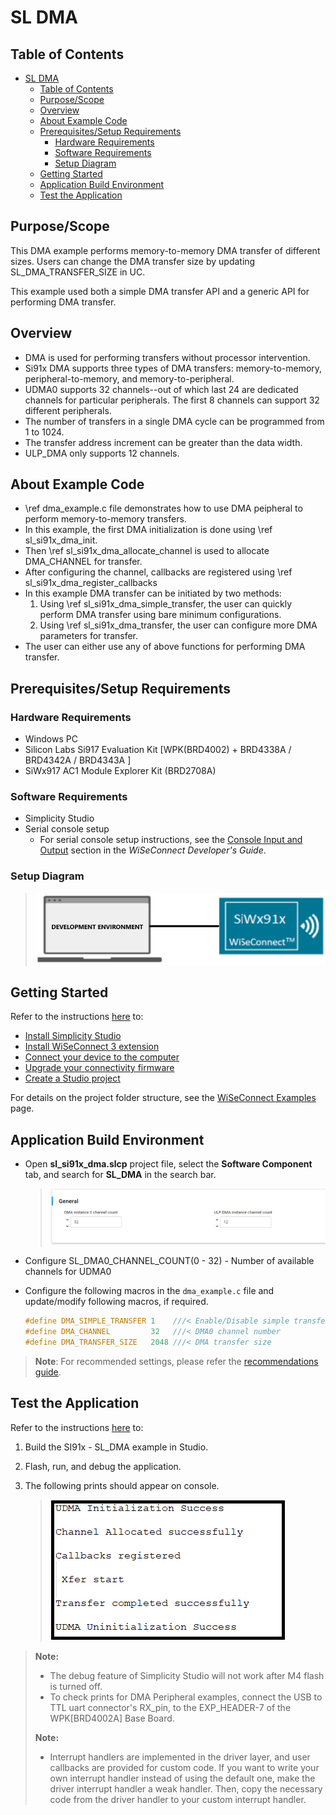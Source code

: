 # SL DMA

## Table of Contents

- [SL DMA](#sl-dma)
  - [Table of Contents](#table-of-contents)
  - [Purpose/Scope](#purposescope)
  - [Overview](#overview)
  - [About Example Code](#about-example-code)
  - [Prerequisites/Setup Requirements](#prerequisitessetup-requirements)
    - [Hardware Requirements](#hardware-requirements)
    - [Software Requirements](#software-requirements)
    - [Setup Diagram](#setup-diagram)
  - [Getting Started](#getting-started)
  - [Application Build Environment](#application-build-environment)
  - [Test the Application](#test-the-application)

## Purpose/Scope

This DMA example performs memory-to-memory DMA transfer of different sizes. Users can change the DMA transfer size by updating SL_DMA_TRANSFER_SIZE in UC.

This example used both a simple DMA transfer API and a generic API for performing DMA transfer.

## Overview

- DMA is used for performing transfers without processor intervention.
- Si91x DMA supports three types of DMA transfers: memory-to-memory, peripheral-to-memory, and memory-to-peripheral.
- UDMA0 supports 32 channels--out of which last 24 are dedicated channels for particular peripherals. The first 8 channels can support 32 different peripherals.
- The number of transfers in a single DMA cycle can be programmed from 1 to 1024.
- The transfer address increment can be greater than the data width.
- ULP_DMA only supports 12 channels.

## About Example Code

- \ref dma_example.c file demonstrates how to use DMA peipheral to perform memory-to-memory transfers.
- In this example, the first DMA initialization is done using \ref sl_si91x_dma_init.
- Then \ref sl_si91x_dma_allocate_channel is used to allocate DMA_CHANNEL for transfer.
- After configuring the channel, callbacks are registered using \ref sl_si91x_dma_register_callbacks
- In this example DMA transfer can be initiated by two methods:
  1. Using \ref sl_si91x_dma_simple_transfer, the user can quickly perform DMA transfer using bare minimum configurations.
  2. Using \ref sl_si91x_dma_transfer, the user can configure more DMA parameters for transfer.
- The user can either use any of above functions for performing DMA transfer.

## Prerequisites/Setup Requirements

### Hardware Requirements

- Windows PC
- Silicon Labs Si917 Evaluation Kit [WPK(BRD4002) + BRD4338A / BRD4342A / BRD4343A ]
- SiWx917 AC1 Module Explorer Kit (BRD2708A)

### Software Requirements

- Simplicity Studio
- Serial console setup
  - For serial console setup instructions, see the [Console Input and Output](https://docs.silabs.com/wiseconnect/latest/wiseconnect-developers-guide-developing-for-silabs-hosts/#console-input-and-output) section in the *WiSeConnect Developer's Guide*.

### Setup Diagram

> ![Figure: setupdiagram](resources/readme/setupdiagram.png)

## Getting Started

Refer to the instructions [here](https://docs.silabs.com/wiseconnect/latest/wiseconnect-getting-started/) to:

- [Install Simplicity Studio](https://docs.silabs.com/wiseconnect/latest/wiseconnect-developers-guide-developing-for-silabs-hosts/#install-simplicity-studio)
- [Install WiSeConnect 3 extension](https://docs.silabs.com/wiseconnect/latest/wiseconnect-developers-guide-developing-for-silabs-hosts/#install-the-wi-se-connect-3-extension)
- [Connect your device to the computer](https://docs.silabs.com/wiseconnect/latest/wiseconnect-developers-guide-developing-for-silabs-hosts/#connect-si-wx91x-to-computer)
- [Upgrade your connectivity firmware](https://docs.silabs.com/wiseconnect/latest/wiseconnect-developers-guide-developing-for-silabs-hosts/#update-si-wx91x-connectivity-firmware)
- [Create a Studio project](https://docs.silabs.com/wiseconnect/latest/wiseconnect-developers-guide-developing-for-silabs-hosts/#create-a-project)

For details on the project folder structure, see the [WiSeConnect Examples](https://docs.silabs.com/wiseconnect/latest/wiseconnect-examples/#example-folder-structure) page.

## Application Build Environment

- Open **sl_si91x_dma.slcp** project file, select the **Software Component** tab, and search for **SL_DMA** in the search bar.

  > ![Figure: ucScreenDMA](resources/uc_screen/ucScreenDMA.png)

- Configure SL_DMA0_CHANNEL_COUNT(0 - 32) - Number of available channels for UDMA0
- Configure the following macros in the `dma_example.c` file and update/modify following macros, if required.

    ```C
    #define DMA_SIMPLE_TRANSFER 1    ///< Enable/Disable simple transfer
    #define DMA_CHANNEL         32   ///< DMA0 channel number 
    #define DMA_TRANSFER_SIZE   2048 ///< DMA transfer size 
    ```  

> **Note**: For recommended settings, please refer the [recommendations guide](https://docs.silabs.com/wiseconnect/latest/wiseconnect-developers-guide-prog-recommended-settings/).

## Test the Application

Refer to the instructions [here](https://docs.silabs.com/wiseconnect/latest/wiseconnect-getting-started/) to:

1. Build the SI91x - SL_DMA example in Studio.
2. Flash, run, and debug the application.
3. The following prints should appear on console.

   > ![Figure: outputConsoleI_DMA](resources/readme/outputConsoleI_DMA.png)

> **Note:**
>
> - The debug feature of Simplicity Studio will not work after M4 flash is turned off.
> - To check prints for DMA Peripheral examples, connect the USB to TTL uart connector's RX_pin, to the EXP_HEADER-7 of the WPK[BRD4002A] Base Board.
>
> **Note:**
>
> - Interrupt handlers are implemented in the driver layer, and user callbacks are provided for custom code. If you want to write your own interrupt handler instead of using the default one, make the driver interrupt handler a weak handler. Then, copy the necessary code from the driver handler to your custom interrupt handler.
